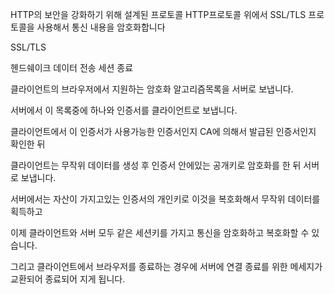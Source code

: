 HTTP의 보안을 강화하기 위해 설계된 프로토콜
HTTP프로토콜 위에서 SSL/TLS 프로토콜을 사용해서 통신 내용을 암호화합니다

SSL/TLS

헨드쉐이크
데이터 전송
세션 종료

클라이언트의 브라우저에서 지원하는 암호화 알고리즘목록을 서버로 보냅니다.

서버에서 이 목록중에 하나와 인증서를 클라이언트로 보냅니다.

클라이언트에서 이 인증서가 사용가능한 인증서인지 CA에 의해서 발급된 인증서인지 확인한 뒤

클라이언트는 무작위 데이터를 생성 후 인증서 안에있는 공개키로 암호화를 한 뒤 서버로 보냅니다.

서버에서는 자산이 가지고있는 인증서의 개인키로 이것을 복호화해서 무작위 데이터를 획득하고

이제 클라이언트와 서버 모두 같은 세션키를 가지고 통신을 암호화하고 복호화할 수 있습니다.

그리고 클라이언트에서 브라우저를 종료하는 경우에 서버에 연결 종료를 위한 메세지가 교환되어 종료되어 지게 됩니다.